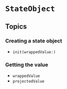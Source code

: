 # ``StateObject``

## Topics

### Creating a state object

- ``init(wrappedValue:)``

### Getting the value

- ``wrappedValue``
- ``projectedValue``
